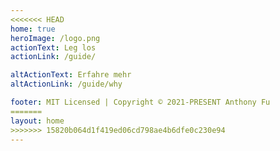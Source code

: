 ```yaml
---
<<<<<<< HEAD
home: true
heroImage: /logo.png
actionText: Leg los
actionLink: /guide/

altActionText: Erfahre mehr
altActionLink: /guide/why

footer: MIT Licensed | Copyright © 2021-PRESENT Anthony Fu
=======
layout: home
>>>>>>> 15820b064d1f419ed06cd798ae4b6dfe0c230e94
---
```


<LandingPage />
